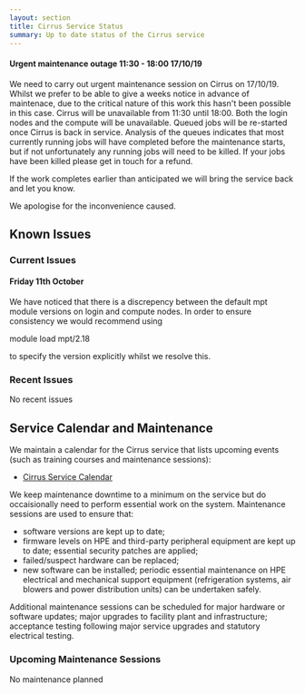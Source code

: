 ```yaml
---
layout: section
title: Cirrus Service Status
summary: Up to date status of the Cirrus service
---
```



#### Urgent maintenance outage 11:30 - 18:00 17/10/19 ####

We need to carry out urgent maintenance session on Cirrus on 17/10/19.  Whilst we prefer to be able to give a weeks notice in advance of maintenace, due to the critical nature of this work this hasn't been possible in this case.  Cirrus will be unavailable from 11:30 until 18:00.  Both the login nodes and the compute will be unavailable.  Queued jobs will be re-started once Cirrus is back in service.  Analysis of the queues indicates that most currently running jobs will have completed before the maintenance starts, but if not unfortunately any running jobs will need to be killed.  If your jobs have been killed please get in touch for a refund.

If the work completes earlier than anticipated we will bring the service back and let you know.

We apologise for the inconvenience caused.

## Known Issues

### Current Issues

#### Friday 11th October

We have noticed that there is a discrepency between the default mpt module versions on login and compute nodes.
In order to ensure consistency we would recommend using

  module load mpt/2.18 
  
to specify the version explicitly whilst we resolve this.

### Recent Issues

No recent issues

## Service Calendar and Maintenance

We maintain a calendar for the Cirrus service that lists upcoming events (such
as training courses and maintenance sessions):

- [Cirrus Service Calendar](calendar.html)

We keep maintenance downtime to a minimum on the service but do occaisionally
need to perform essential work on the system. Maintenance sessions are used to 
ensure that:

* software versions are kept up to date;
* firmware levels on HPE and third-party peripheral equipment are kept up to date;
essential security patches are applied;
* failed/suspect hardware can be replaced;
* new software can be installed;
periodic essential maintenance on HPE electrical and mechanical support equipment (refrigeration systems, air blowers and power distribution units) can be undertaken safely.

Additional maintenance sessions can be scheduled for major hardware or software updates; major upgrades to facility plant and infrastructure; acceptance testing following major service upgrades and statutory electrical testing.

### Upcoming Maintenance Sessions

No maintenance planned





